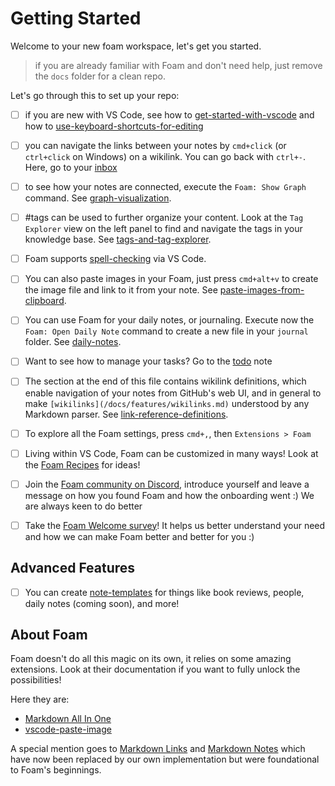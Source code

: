 # Getting Started

Welcome to your new foam workspace, let's get you started.

> if you are already familiar with Foam and don't need help, just remove the `docs` folder for a clean repo.

Let's go through this to set up your repo:

- [ ] if you are new with VS Code, see how to [get-started-with-vscode](docs/getting-started/get-started-with-vscode.md) and how to [use-keyboard-shortcuts-for-editing](docs/getting-started/keyboard-shortcuts.md)

- [ ] you can navigate the links between your notes by `cmd+click` (or `ctrl+click` on Windows) on a wikilink. You can go back with `ctrl+-`. Here, go to your [inbox](inbox.md)

- [ ] to see how your notes are connected, execute the `Foam: Show Graph` command. See [graph-visualization](docs/features/graph-visualization.md).

- [ ] #tags can be used to further organize your content. Look at the `Tag Explorer` view on the left panel to find and navigate the tags in your knowledge base. See [tags-and-tag-explorer](docs/features/tags.md).

- [ ] Foam supports [spell-checking](docs/features/spell-checking.md) via VS Code.

- [ ] You can also paste images in your Foam, just press `cmd+alt+v` to create the image file and link to it from your note. See [paste-images-from-clipboard](docs/features/paste-images-from-clipboard.md).

- [ ] You can use Foam for your daily notes, or journaling. Execute now the `Foam: Open Daily Note` command to create a new file in your `journal` folder. See [daily-notes](docs/features/daily-notes.md).

- [ ] Want to see how to manage your tasks? Go to the [todo](todo.md) note

- [ ] The section at the end of this file contains wikilink definitions, which enable navigation of your notes from GitHub's web UI, and in general to make `[wikilinks](/docs/features/wikilinks.md)` understood by any Markdown parser. See [link-reference-definitions](docs/features/link-reference-definitions.md).

- [ ] To explore all the Foam settings, press `cmd+,`, then `Extensions > Foam`

- [ ] Living within VS Code, Foam can be customized in many ways! Look at the [Foam Recipes](https://foambubble.github.io/foam/user/recipes/recipes) for ideas!

- [ ] Join the [Foam community on Discord](https://foambubble.github.io/join-discord/e), introduce yourself and leave a message on how you found Foam and how the onboarding went :) We are always keen to do better

- [ ] Take the [Foam Welcome survey](http://foambubble.github.io/welcome-survey/e)! It helps us better understand your need and how we can make Foam better and better for you :)

## Advanced Features

- [ ] You can create [note-templates](docs/features/note-templates.md) for things like book reviews, people, daily notes (coming soon), and more!

## About Foam

Foam doesn't do all this magic on its own, it relies on some amazing extensions. Look at their documentation if you want to fully unlock the possibilities!

Here they are:

- [Markdown All In One](https://marketplace.visualstudio.com/items?itemName=yzhang.markdown-all-in-one)
- [vscode-paste-image](https://github.com/mushanshitiancai/vscode-paste-image)

A special mention goes to [Markdown Links](https://marketplace.visualstudio.com/items?itemName=tchayen.markdown-links) and [Markdown Notes](https://marketplace.visualstudio.com/items?itemName=kortina.vscode-markdown-notes) which have now been replaced by our own implementation but were foundational to Foam's beginnings.
